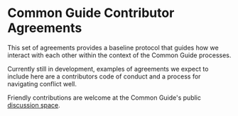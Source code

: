 # Common Guide Contributor Agreements

This set of agreements provides a baseline protocol that guides how we interact with each other within the context of the Common Guide processes. 

Currently still in development, examples of agreements we expect to include here are a contributors code of conduct and a process for navigating conflict well.

Friendly contributions are welcome at the Common Guide's public [discussion space](https://github.com/CommonGuide/commonguide/discussions). 



